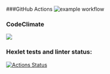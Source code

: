 ###GitHub Actions
![example workflow](https://github.com/kirical/fullstack-javascript-project-lvl1/actions/workflows/linter.yml/badge.svg)


### CodeClimate
<a href="https://codeclimate.com/github/kirical/fullstack-javascript-project-lvl1/maintainability"><img src="https://api.codeclimate.com/v1/badges/1efddb4a1be856390907/maintainability" /></a>

### Hexlet tests and linter status:
[![Actions Status](https://github.com/kirical/fullstack-javascript-project-lvl1/workflows/hexlet-check/badge.svg)](https://github.com/kirical/fullstack-javascript-project-lvl1/actions)

